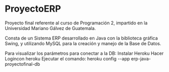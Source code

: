 # ProyectoERP
Proyecto final referente al curso de Programación 2, impartido en la Universidad Mariano Gálvez de Guatemala.

Consta de un Sistema ERP desarrollado en Java con la biblioteca gráfica Swing, y utilizando MySQL para la creación y manejo de la Base de Datos.

Para visualizar los parámetros para conectar a la DB:
Instalar Heroku
Hacer Logincon heroku
Ejecutar el comando: heroku config --app erp-java-proyectofinal-db
